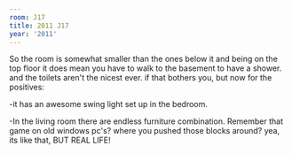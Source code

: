 ```yaml
---
room: J17
title: 2011 J17
year: '2011'
---
```


So the room is somewhat smaller than the ones below it and being on the top floor it does mean you have to walk to the basement to have a shower. and the toilets aren't the nicest ever. if that bothers you, but now for the positives:

-it has an awesome swing light set up in the bedroom. 

-In the living room there are endless furniture combination. Remember that game on old windows pc's? where you pushed those blocks around? yea, its like that, BUT REAL LIFE!